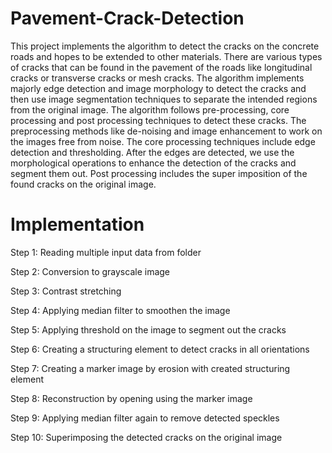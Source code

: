 # Pavement-Crack-Detection

This project implements the algorithm to detect the cracks on the concrete roads and hopes to be extended to other materials. There are various types of cracks that can be found in the pavement of the roads like longitudinal cracks or transverse cracks or mesh cracks. The algorithm implements majorly edge detection and image morphology to detect the cracks and then use image segmentation techniques to separate the intended regions from the original image. The algorithm follows pre-processing, core processing and post processing techniques to detect these cracks. The preprocessing methods like de-noising and image enhancement to work on the images free from noise. The core processing techniques include edge detection and thresholding. After the edges are detected, we use the morphological operations to enhance the detection of the cracks and
segment them out. Post processing includes the super imposition of the found cracks on the original image. 

# Implementation

Step 1: Reading multiple input data from folder

Step 2: Conversion to grayscale image

Step 3: Contrast stretching

Step 4: Applying median filter to smoothen the image

Step 5: Applying threshold on the image to segment out the cracks

Step 6: Creating a structuring element to detect cracks in all orientations

Step 7: Creating a marker image by erosion with created structuring element

Step 8: Reconstruction by opening using the marker image

Step 9: Applying median filter again to remove detected speckles

Step 10: Superimposing the detected cracks on the original image
